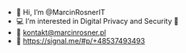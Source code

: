 - 👋 Hi, I’m @MarcinRosnerIT
- 💻 I’m interested in Digital Privacy and Security 🔐
- 📩 kontakt@marcinrosner.pl
- 📱 https://signal.me/#p/+48537493493

<!---
MarcinRosnerIT/MarcinRosnerIT is a ✨ special ✨ repository because its `README.md` (this file) appears on your GitHub profile.
You can click the Preview link to take a look at your changes.
--->
